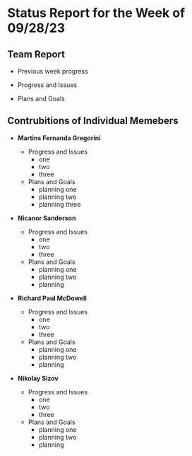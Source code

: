 # Status Report for the Week of 09/28/23

## Team Report

 - Previous week progress 

 - Progress and Issues

 - Plans and Goals


## Contrubitions of Individual Memebers

 - **Martins Fernanda Gregorini**

   - Progress and Issues
     - one 
     - two
     - three
   - Plans and Goals
     - planning one
     - planning two
     - planning three

 - **Nicanor Sanderson**

   - Progress and Issues
     - one 
     - two
     - three
   - Plans and Goals
     - planning one
     - planning two
     - planning 
     
 - **Richard Paul McDowell**

   - Progress and Issues
     - one 
     - two
     - three
   - Plans and Goals
     - planning one
     - planning two
     - planning 

 - **Nikolay Sizov**

   - Progress and Issues
     - one 
     - two
     - three
   - Plans and Goals
     - planning one
     - planning two
     - planning 
